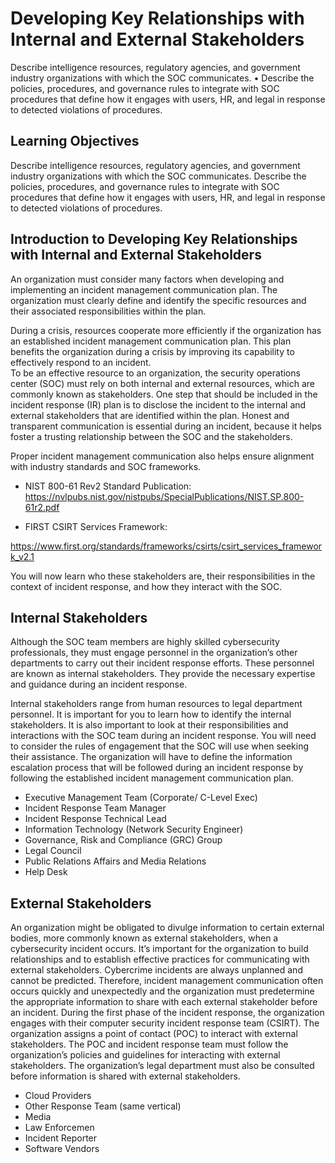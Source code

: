 # Developing Key Relationships with Internal and External Stakeholders

Describe intelligence resources, regulatory agencies, and government industry organizations with which the SOC communicates. • Describe the policies, procedures, and governance rules to integrate with SOC procedures that define how it engages with users, HR, and legal in response to detected violations of procedures. 

## Learning Objectives

Describe intelligence resources, regulatory agencies, and government industry organizations with which the SOC communicates.
Describe the policies, procedures, and governance rules to integrate with SOC procedures that define how it engages with users, HR, and legal in response to detected violations of procedures.

## Introduction to Developing Key Relationships with Internal and External Stakeholders

An organization must consider many factors when developing and  implementing an incident management communication plan. The organization  must clearly define and identify the specific resources and their  associated responsibilities within the plan.  

During a crisis, resources cooperate more efficiently if the  organization has an established incident management communication plan.  This plan benefits the organization during a crisis by improving its  capability to effectively respond to an incident.  
To be an effective resource to an  organization, the security operations center (SOC) must rely on both  internal and external resources, which are commonly known as  stakeholders. One step that should be included in the incident response  (IR) plan is to disclose the incident to the internal and external  stakeholders that are identified within the plan. Honest and transparent  communication is essential during an incident, because it helps foster a  trusting relationship between the SOC and the stakeholders.

Proper incident management communication also helps ensure alignment with industry standards and SOC frameworks. 

- NIST 800-61 Rev2 Standard Publication: 
https://nvlpubs.nist.gov/nistpubs/SpecialPublications/NIST.SP.800-61r2.pdf

- FIRST CSIRT Services Framework: 

https://www.first.org/standards/frameworks/csirts/csirt_services_framework_v2.1

You  will now learn who these stakeholders are, their responsibilities in  the context of incident response, and how they interact with the SOC.

## Internal Stakeholders

Although the SOC team members are highly  skilled cybersecurity professionals, they must engage personnel in the  organization’s other departments to carry out their incident response  efforts. These personnel are known as internal stakeholders. They  provide the necessary expertise and guidance during an incident  response.

Internal stakeholders range  from human resources to legal department personnel. It is important for  you to learn how to identify the internal stakeholders. It is also  important to look at their responsibilities and interactions with the  SOC team during an incident response. You will need to consider the  rules of engagement that the SOC will use when seeking their assistance.  The organization will have to define the information escalation process  that will be followed during an incident response by following the  established incident management communication plan.

- Executive Management Team (Corporate/
C-Level Exec)
- Incident Response Team Manager
- Incident Response Technical Lead
- Information Technology (Network Security Engineer)
- Governance, Risk and Compliance (GRC) Group
- Legal Council
- Public Relations Affairs and Media Relations
- Help Desk

## External Stakeholders

An organization might be obligated to divulge information to certain  external bodies, more commonly known as external stakeholders, when a  cybersecurity incident occurs. It’s important for the organization to  build relationships and to establish effective practices for  communicating with external stakeholders. Cybercrime incidents are  always unplanned and cannot be predicted. Therefore, incident management  communication often occurs quickly and unexpectedly and the  organization must predetermine the appropriate information to share with  each external stakeholder before an incident. During the first phase of  the incident response, the organization engages with their computer  security incident response team (CSIRT). The organization assigns a  point of contact (POC) to interact with external stakeholders. The POC  and incident response team must follow the organization’s policies and  guidelines for interacting with external stakeholders. The  organization’s legal department must also be consulted before  information is shared with external stakeholders.  

- Cloud Providers
- Other Response Team (same vertical)
- Media
- Law Enforcemen
- Incident Reporter
- Software Vendors

